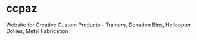 # ccpaz
Website for Creative Custom Products - Trainers, Donation Bins, Helicopter Dollies, Metal Fabrication

